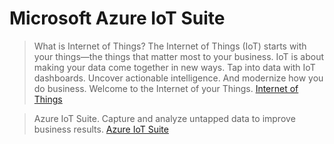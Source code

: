 # Microsoft Azure IoT Suite

> What is Internet of Things? The Internet of Things (IoT) starts with your things—the things that matter most to your business. IoT is about making your data come together in new ways. Tap into data with IoT dashboards. Uncover actionable intelligence. And modernize how you do business. Welcome to the Internet of your Things. [Internet of Things](https://www.microsoft.com/en-us/server-cloud/internet-of-things/)

> Azure IoT Suite. Capture and analyze untapped data to improve business results. [Azure IoT Suite](https://azure.microsoft.com/en-us/solutions/iot-suite/)

